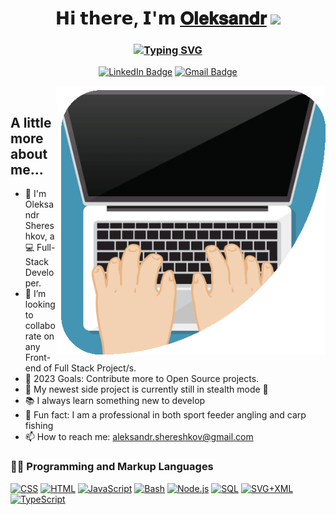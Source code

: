 <h1 align="center">𝗛𝗶 𝘁𝗵𝗲𝗿𝗲, 𝗜'𝗺
<a href="https://www.linkedin.com/in/aleksandr-shereshkov/" target="_blank">𝐎𝐥𝐞𝐤𝐬𝐚𝐧𝐝𝐫</a>
<img src="https://github.com/blackcater/blackcater/raw/main/images/Hi.gif" height="32"/></h1>

<h3 align="center"><a href="https://git.io/typing-svg"><img src="https://readme-typing-svg.herokuapp.com?font=Fira+Code&pause=2000&background=B0FF6800&center=true&random=false&width=435&lines=%F0%9F%91%A8%E2%80%8D%F0%9F%92%BB%EF%BC%A6%EF%BD%95%EF%BD%8C%EF%BD%8C-%EF%BC%B3%EF%BD%94%EF%BD%81%EF%BD%83%EF%BD%8B+%EF%BC%A4%EF%BD%85%EF%BD%96%EF%BD%85%EF%BD%8C%EF%BD%8F%EF%BD%90%EF%BD%85%EF%BD%92%F0%9F%91%A8%E2%80%8D%F0%9F%92%BB" alt="Typing SVG" /></a></h3>

<div id="badges">
    <p align="center">
        <a href="https://www.linkedin.com/in/aleksandr-shereshkov/"><img src="https://img.shields.io/badge/LinkedIn-blue?style=for-the-badge&logo=linkedin&logoColor=white" alt="LinkedIn Badge"></a>
        <a href="mailto:aleksandr.shereshkov@gmail.com"><img src="https://img.shields.io/badge/Gmail-D14836?style=for-the-badge&logo=gmail&logoColor=white" alt="Gmail Badge">
        </a>
    </p>
</div>
<div></div>
<img align="right" width="430" src="./image/full2.gif" />
<br/>

## A little more about me...

<ul>
  <li> 👨 I'm Oleksandr Shereshkov, a 💻 Full-Stack Developer. </li>
  <li> 👯 I’m looking to collaborate on any Front-end of Full Stack Project/s.</li>
  <li> 🥅 2023 Goals: Contribute more to Open Source projects.</li>
  <li> 🔭 My newest side project is currently still in stealth mode 🤫 </li>
  <li> 📚 I always learn something new to develop</li>
  <li> 🎣 Fun fact: I am a professional in both sport feeder angling and carp fishing </li>
  <li> 📫 How to reach me: <a href="mailto: aleksandr.shereshkov@gmail.com">aleksandr.shereshkov@gmail.com</a> </li>
</li>
</ul>
</div>

 <h3>👨‍💻 Programming and Markup Languages</h3>
 <p>
 <a href="https://github.com/search?q=user%3ADenverCoder1+language%3Acss"><img alt="CSS" src="https://img.shields.io/badge/CSS-1572B6.svg?logo=css3&logoColor=white"></a>
 <a href="https://github.com/search?q=user%3ADenverCoder1+language%3Ahtml"><img alt="HTML" src="https://img.shields.io/badge/HTML-E34F26.svg?logo=html5&logoColor=white"></a>
<a href="https://github.com/search?q=user%3ADenverCoder1+language%3Ajavascript"><img alt="JavaScript" src="https://img.shields.io/badge/JavaScript-F7DF1E.svg?logo=javascript&logoColor=black"></a>
<a href="https://github.com/search?q=user%3ADenverCoder1+language%3Abash"><img alt="Bash" src="https://img.shields.io/badge/Bash-121011.svg?logo=gnu-bash&logoColor=white"></a>
<a href="https://github.com/search?q=user%3ADenverCoder1+language%3Ajavascript"><img alt="Node.js" src="https://img.shields.io/badge/Node.js-43853D.svg?logo=node.js&logoColor=white"></a>
<a href="https://github.com/search?q=user%3ADenverCoder1+language%3Asql"><img alt="SQL" src="https://custom-icon-badges.demolab.com/badge/SQL-025E8C.svg?logo=database&logoColor=white"></a>
<a href="https://github.com/search?q=user%3ADenverCoder1+language%3Asvg"><img alt="SVG+XML" src="https://img.shields.io/badge/SVG%2BXML-e0982c.svg?logo=svg&logoColor=white"></a>
<a href="https://github.com/search?q=user%3ADenverCoder1+language%3AtypeScript"><img alt="TypeScript" src="https://img.shields.io/badge/TypeScript-007ACC.svg?logo=typescript&logoColor=white"></a>
</p>
